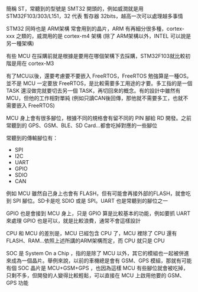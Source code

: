 
簡稱 ST，常聽到的型號是 SMT32 開頭的，例如威潤就是用 STM32F103/303/L151，32 代表 暫存器 32bits，越高一次可以處理越多事情

STM32 同時也是 ARM架構 常會用到的晶片，ARM 有再細分很多種，cortex-xxx 之類的，威潤用的是 cortex-m4 架構 (除了 ARM架構以外，INTEL 可以說是另一種架構)

有些 MCU 在採購前就是根據是要用在哪個架構下去採購，STM32F103就比較初階是用在 cortex-M3

有了MCU以後，還要考慮要不要嵌入 FreeRTOS，FreeRTOS 勉強算是一種OS。並不是 MCU 一定要放 FreeRTOS，是比較需要多工用途的才要。多工指的是一個 TASK 還沒做完就要切去另一個 TASK，再切回來的概念。有的設計中雖然有MCU，但他的工作相對單純 (例如只讀CAN後回傳，那他就不需要多工，也就不需要嵌入 FreeRTOS)

MCU 身上會有很多腳位，根據不同的規格會有留不同的 PIN 腳給 RD 開發。之前常聽到的 GPS、GSM、BLE、SD Card…都會吃掉對應的一些腳位

常聽到的傳輸腳位有：
- SPI
- I2C
- UART
- GPIO
- SDIO
- CAN

例如 MCU 雖然自己身上也會有 FLASH，但有可能會再接外部的FLASH，就會吃到 SPI 腳位。SD卡是吃 SDIO 或是 SPI。UART 也是常聽到的腳位之一

GPIO 也是會接到 MCU 身上，只是 GPIO 算是比較基本的功能，例如要抓 UART 來處理 GPIO 也是可以，就是比較浪費，通常不會這樣設計

CPU 和 MCU 的差別是，MCU 已經包含 CPU 了，MCU 裡除了 CPU 還有 FLASH、RAM…依照上述所講的ARM架構而定，而 CPU 就只是 CPU

SOC 是 System On a Chip ，指的是除了 MCU 以外，其它的模組也一起被併進來成為一個晶片。舉例來說，以前的車機總是會有 GSM、GPS 模組，那就有可能有個 SOC 晶片是 MCU+GSM+GPS ，也因為這樣 MCU 有些腳位就會被吃掉，只剩不多，但開發的人變得比較輕鬆，可以直接在 MCU 上啟用他要的 GSM、GPS 功能

